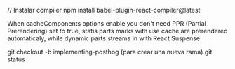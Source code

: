 // Instalar compiler
npm install babel-plugin-react-compiler@latest

When cacheComponents options enable you don't need PPR (Partial Prerendering)
set to true, statis parts marks with use cache are prerendered automaticaly,
while dynamic parts streams in with React Suspense

git checkout -b implementing-posthog (para crear una nueva rama)
git status
